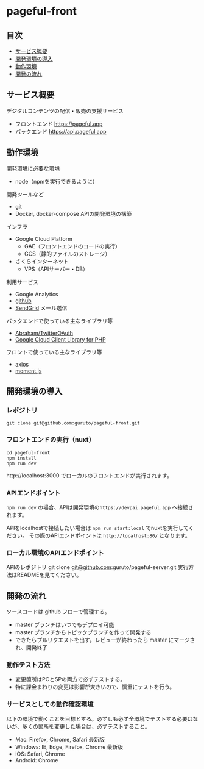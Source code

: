 # pageful-front

## 目次
- [サービス概要](#サービス概要)
- [開発環境の導入](#開発環境の導入)
- [動作環境](#動作環境)
- [開発の流れ](#開発の流れ)

## サービス概要
デジタルコンテンツの配信・販売の支援サービス
 - フロントエンド https://pageful.app
 - バックエンド https://api.pageful.app

## 動作環境
開発環境に必要な環境
- node（npmを実行できるように）

開発ツールなど
- git
- Docker, docker-compose APIの開発環境の構築

インフラ
- Google Cloud Platform
  - GAE（フロントエンドのコードの実行）
  - GCS（静的ファイルのストレージ）
- さくらインターネット
  - VPS（APIサーバー・DB）

利用サービス
- Google Analytics
- [github](https://github.com/guruto/pageful-front)
- [SendGrid](https://app.sendgrid.com/) メール送信

バックエンドで使っている主なライブラリ等
- [Abraham/TwitterOAuth](https://twitteroauth.com/)
- [Google Cloud Client Library for PHP](https://googlecloudplatform.github.io/google-cloud-php/)

フロントで使っている主なライブラリ等
- axios
- [moment.js](https://momentjs.com/)

## 開発環境の導入
### レポジトリ
`git clone git@github.com:guruto/pageful-front.git`

### フロントエンドの実行（nuxt）
```
cd pageful-front
npm install
npm run dev
```
http://localhost:3000 でローカルのフロントエンドが実行されます。

### APIエンドポイント
`npm run dev` の場合、APIは開発環境の`https://devpai.pageful.app` へ接続されます。

APIをlocalhostで接続したい場合は `npm run start:local` でnuxtを実行してください。
その際のAPIエンドポイントは `http://localhost:80/` となります。

### ローカル環境のAPIエンドポイント
APIのレポジトリ
git clone git@github.com:guruto/pageful-server.git
実行方法はREADMEを見てください。

## 開発の流れ

ソースコードは github フローで管理する。

* master ブランチはいつでもデプロイ可能
* master ブランチからトピックブランチを作って開発する 
* できたらプルリクエストを出す。レビューが終わったら master にマージされ、開発終了

### 動作テスト方法

* 変更箇所はPCとSPの両方で必ずテストする。
* 特に課金まわりの変更は影響が大きいので、慎重にテストを行う。

### サービスとしての動作確認環境

以下の環境で動くことを目標とする。必ずしも必ず全環境でテストする必要はないが、多くの箇所を変更した場合は、必ずテストすること。

* Mac: Firefox, Chrome, Safari 最新版
* Windows: IE, Edge, Firefox, Chrome 最新版
* iOS: Safari, Chrome
* Android: Chrome
